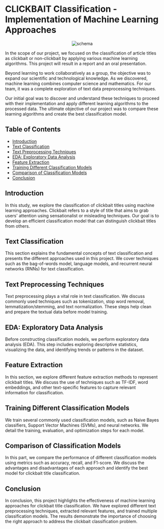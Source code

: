 # CLICKBAIT Classification - Implementation of Machine Learning Approaches

<p align="center">
  <img src="https://github.com/kaoutar-lakdim/the-classification-of-CLICKBAIT/assets/74473164/c585d9a1-85e1-405c-86d4-cdc256586230" alt="schema">
</p>

In the scope of our project, we focused on the classification of article titles as clickbait or non-clickbait by applying various machine learning algorithms. This project will result in a report and an oral presentation.

Beyond learning to work collaboratively as a group, the objective was to expand our scientific and technological knowledge. As we discovered, machine learning combines computer science and mathematics. For our team, it was a complete exploration of text data preprocessing techniques.

Our initial goal was to discover and understand these techniques to proceed with their implementation and apply different learning algorithms to the processed data. The ultimate objective of our project was to compare these learning algorithms and create the best classification model.



## Table of Contents

- [Introduction](#introduction)
- [Text Classification](#text-classification)
- [Text Preprocessing Techniques](#text-preprocessing-techniques)
- [EDA: Exploratory Data Analysis](#eda-exploratory-data-analysis)
- [Feature Extraction](#feature-extraction)
- [Training Different Classification Models](#training-different-classification-models)
- [Comparison of Classification Models](#comparison-of-classification-models)
- [Conclusion](#conclusion)

## Introduction

In this study, we explore the classification of clickbait titles using machine learning approaches. Clickbait refers to a style of title that aims to grab users' attention using sensationalist or misleading techniques. Our goal is to develop an efficient classification model that can distinguish clickbait titles from others.

## Text Classification

This section explains the fundamental concepts of text classification and presents the different approaches used in this project. We cover techniques such as the bag-of-words model, language models, and recurrent neural networks (RNNs) for text classification.

## Text Preprocessing Techniques

Text preprocessing plays a vital role in text classification. We discuss commonly used techniques such as tokenization, stop word removal, lemmatization/stemming, and text normalization. These steps help clean and prepare the textual data before model training.

## EDA: Exploratory Data Analysis

Before constructing classification models, we perform exploratory data analysis (EDA). This step includes exploring descriptive statistics, visualizing the data, and identifying trends or patterns in the dataset.

## Feature Extraction

In this section, we explore different feature extraction methods to represent clickbait titles. We discuss the use of techniques such as TF-IDF, word embeddings, and other text-specific features to capture relevant information for classification.

## Training Different Classification Models

We train several commonly used classification models, such as Naive Bayes classifiers, Support Vector Machines (SVMs), and neural networks. We detail the training, evaluation, and optimization steps for each model.

## Comparison of Classification Models

In this part, we compare the performance of different classification models using metrics such as accuracy, recall, and F1-score. We discuss the advantages and disadvantages of each approach and identify the best model for clickbait title classification.

## Conclusion

In conclusion, this project highlights the effectiveness of machine learning approaches for clickbait title classification. We have explored different text preprocessing techniques, extracted relevant features, and trained multiple classification models. The results demonstrate the importance of choosing the right approach to address the clickbait classification problem.


